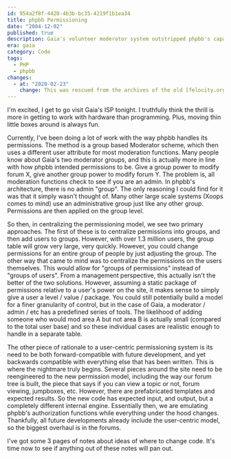 ```yaml
---
id: 954a2f8f-4420-4b3b-bc35-4219f1b1ea34
title: phpbb Permissioning
date: "2004-12-02"
published: true
description: Gaia's volunteer moderator system outstripped phpbb's capabilities
era: gaia
category: Code
tags:
  - PHP
  - phpbb
changes:
  - at: "2020-02-23"
    change: This was rescued from the archives of the old [felocity.org](https://web.archive.org/web/20041207010434/http://felocity.org/) site. Writing on the internet was pretty different back then. As an aside, this was how I ended up working for one of the coolest social gaming companies at the time.
---
```


I'm excited, I get to go visit Gaia's ISP tonight. I truthfully think the thrill is more in getting to work with hardware than programming. Plus, moving thin little boxes around is always fun.

Currently, I've been doing a lot of work with the way phpbb handles its permissions. The method is a group based Moderator scheme, which then uses a different user attribute for most moderation functions. Many people know about Gaia's two moderator groups, and this is actually more in line with how phpbb intended permissions to be. Give a group power to modify forum X, give another group power to modify forum Y. The problem is, all moderation functions check to see if you are an admin. In phpbb's architecture, there is no admin "group". The only reasoning I could find for it was that it simply wasn't thought of. Many other large scale systems (Xoops comes to mind) use an administrative group just like any other group. Permissions are then applied on the group level.

So then, in centralizing the permissioning model, we see two primary approaches. The first of these is to centralize permissions into groups, and then add users to groups. However, with over 1.3 million users, the group table will grow very large, very quickly. However, you could change permissions for an entire group of people by just adjusting the group. The other way that came to mind was to centralize the permissions on the users themselves. This would allow for "groups of permissions" instead of "groups of users". From a management perspective, this actually isn't the better of the two solutions. However, assuming a static package of permissions relative to a user's power on the site, it makes sense to simply give a user a level / value / package. You could still potentially build a model for a finer granularity of control, but in the case of Gaia, a moderator / admin / etc has a predefined series of tools. The likelihood of adding someone who would mod area A but not area B is actually small (compared to the total user base) and so these individual cases are realistic enough to handle in a separate table.

The other piece of rationale to a user-centric permissioning system is its need to be both forward-compatible with future development, and yet backwards compatible with everything else that has been written. This is where the nightmare truly begins. Several pieces around the site need to be reengineered to the new permission model, including the way our forum tree is built, the piece that says if you can view a topic or not, forum viewing, jumpboxes, etc. However, there are prefabricated templates and expected results. So the new code has expected input, and output, but a completely different internal engine. Essentially then, we are emulating phpbb's authorization functions while everything under the hood changes. Thankfully, all future developments already include the user-centric model, so the biggest overhaul is in the forums.

I've got some 3 pages of notes about ideas of where to change code. It's time now to see if anything out of these notes will pan out.
